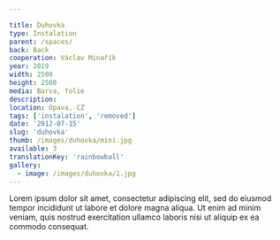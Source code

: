 ```yaml
---

title: Duhovka
type: Instalation
parent: /spaces/
back: Back
cooperation: Václav Minařík
year: 2019
width: 2500
height: 2500
media: Barva, folie
description: 
location: Opava, CZ
tags: ['instalation', 'removed']
date: '2012-07-15'
slug: 'duhovka'
thumb: /images/duhovka/mini.jpg
available: 3
translationKey: 'rainbowball'
gallery:
  - image: /images/duhovka/1.jpg
---
```

Lorem ipsum dolor sit amet, consectetur adipiscing elit, sed do eiusmod tempor incididunt ut labore et dolore magna aliqua. Ut enim ad minim veniam, quis nostrud exercitation ullamco laboris nisi ut aliquip ex ea commodo consequat.

